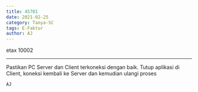 ```yaml
---
title: 45701
date: 2021-02-25
category: Tanya-SC
tags: E-Faktur
author: AJ
---
```


etax 10002

---

Pastikan PC Server dan Client terkoneksi dengan baik. Tutup aplikasi di Client, koneksi kembali ke Server dan kemudian ulangi proses

`AJ`
